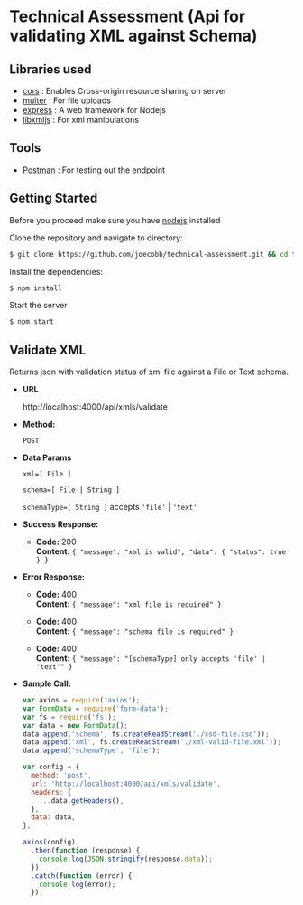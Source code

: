 # Technical Assessment (Api for validating XML against Schema)

## Libraries used

- [cors](https://www.npmjs.com/package/cors) : Enables Cross-origin resource sharing on server
- [multer](https://www.npmjs.com/package/multer) : For file uploads
- [express](https://www.npmjs.com/package/express) : A web framework for Nodejs
- [libxmljs](https://github.com/libxmljs/libxmljs/wiki) : For xml manipulations

## Tools
- [Postman](https://www.postman.com/) : For testing out the endpoint


## Getting Started

Before you proceed make sure you have [nodejs](https://nodejs.org/en/) installed

Clone the repository and navigate to directory:

```bash
$ git clone https://github.com/joecobb/technical-assessment.git && cd technical-assessment
```

Install the dependencies:

```bash
$ npm install
```

Start the server

```bash
$ npm start
```

## Validate XML

Returns json with validation status of xml file against a File or Text schema.

- **URL**

  http://localhost:4000/api/xmls/validate

- **Method:**

  `POST`

- **Data Params**

  `xml=[ File ]`

  `schema=[ File | String ]`

  `schemaType=[ String ]` accepts `'file'` | `'text'`

- **Success Response:**

  - **Code:** 200 <br />
    **Content:** `{ "message": "xml is valid", "data": { "status": true } }`

- **Error Response:**

  - **Code:** 400 <br />
    **Content:** `{ "message": "xml file is required" }`

  - **Code:** 400 <br />
    **Content:** `{ "message": "schema file is required" }`

  - **Code:** 400 <br />
    **Content:** `{ "message": "[schemaType] only accepts 'file' | 'text'" }`

- **Sample Call:**

  ```javascript
  var axios = require('axios');
  var FormData = require('form-data');
  var fs = require('fs');
  var data = new FormData();
  data.append('schema', fs.createReadStream('./xsd-file.xsd'));
  data.append('xml', fs.createReadStream('./xml-valid-file.xml'));
  data.append('schemaType', 'file');

  var config = {
    method: 'post',
    url: 'http://localhost:4000/api/xmls/validate',
    headers: {
      ...data.getHeaders(),
    },
    data: data,
  };

  axios(config)
    .then(function (response) {
      console.log(JSON.stringify(response.data));
    })
    .catch(function (error) {
      console.log(error);
    });
  ```
